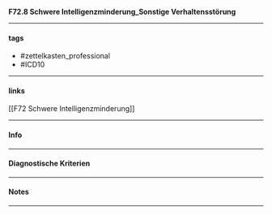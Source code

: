 __F72.8 Schwere Intelligenzminderung_Sonstige Verhaltensstörung__

___________________________________________
#### tags

- #zettelkasten_professional
- #ICD10 
___________________________________________
#### links

[[F72 Schwere Intelligenzminderung]]

___________________________________________
#### Info

___________________________________________
#### Diagnostische Kriterien

___________________________________________
#### Notes

___________________________________________


